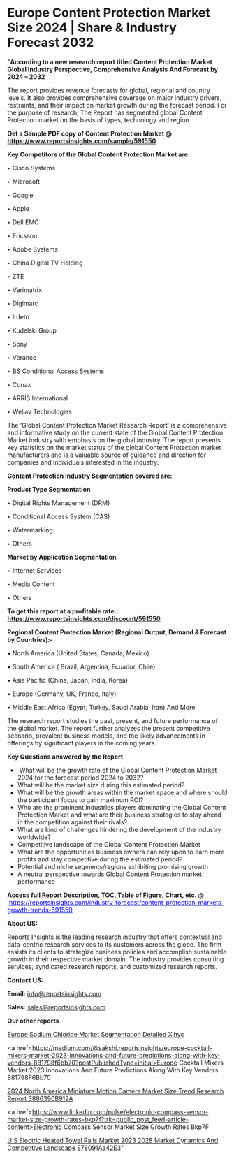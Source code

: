 # Europe Content Protection Market Size 2024 | Share & Industry Forecast 2032

"<strong>According to a new research report titled Content Protection Market Global Industry Perspective, Comprehensive Analysis And Forecast by 2024 – 2032</strong>

The report provides revenue forecasts for global, regional and country levels. It also provides comprehensive coverage on major industry drivers, restraints, and their impact on market growth during the forecast period. For the purpose of research, The Report has segmented global Content Protection market on the basis of types, technology and region

<strong>Get a Sample PDF copy of Content Protection Market </strong><strong>@<a href=https://www.reportsinsights.com/sample/591550 style=color:#0000ff;> https://www.reportsinsights.com/sample/591550</a></strong></font>

<strong>Key Competitors of the Global Content Protection Market are:</strong>

‣ Cisco Systems


‣ Microsoft


‣ Google


‣ Apple


‣ Dell EMC


‣ Ericsson


‣ Adobe Systems


‣ China Digital TV Holding


‣ ZTE


‣ Verimatrix


‣ Digimarc


‣ Irdeto


‣ Kudelski Group


‣ Sony


‣ Verance


‣ BS Conditional Access Systems


‣ Conax


‣ ARRIS International


‣ Wellav Technologies

The ‘Global Content Protection Market Research Report’ is a comprehensive and informative study on the current state of the Global Content Protection Market industry with emphasis on the global industry. The report presents key statistics on the market status of the global Content Protection market manufacturers and is a valuable source of guidance and direction for companies and individuals interested in the industry.

<strong>Content Protection Industry Segmentation covered are:</strong>

<strong>Product Type Segmentation</strong>

‣    Digital Rights Management (DRM)


‣ Conditional Access System (CAS)


‣ Watermarking


‣ Others

<strong>Market by Application Segmentation</strong>

‣   Internet Services


‣ Media Content


‣ Others

<strong>To get this report at a profitable rate.: <a href=https://www.reportsinsights.com/discount/591550 style=color:#0000ff;>https://www.reportsinsights.com/discount/591550</a></strong></font>

<strong>Regional Content Protection Market (Regional Output, Demand &amp; Forecast by Countries):-</strong>

• North America (United States, Canada, Mexico)

• South America ( Brazil, Argentina, Ecuador, Chile)

• Asia Pacific (China, Japan, India, Korea)

• Europe (Germany, UK, France, Italy)

• Middle East Africa (Egypt, Turkey, Saudi Arabia, Iran) And More.

The research report studies the past, present, and future performance of the global market. The report further analyzes the present competitive scenario, prevalent business models, and the likely advancements in offerings by significant players in the coming years.

<strong>Key Questions answered by the Report</strong>
<ul>
  <li> What will be the growth rate of the Global Content Protection Market 2024 for the forecast period 2024 to 2032?</li>
  <li>What will be the market size during this estimated period?</li>
  <li>What will be the growth areas within the market space and where should the participant focus to gain maximum ROI?</li>
  <li>Who are the prominent industries players dominating the Global Content Protection Market and what are their business strategies to stay ahead in the competition against their rivals?</li>
  <li>What are kind of challenges hindering the development of the industry worldwide?</li>
  <li>Competitive landscape of the Global Content Protection Market</li>
  <li>What are the opportunities business owners can rely upon to earn more profits and stay competitive during the estimated period?</li>
  <li>Potential and niche segments/regions exhibiting promising growth</li>
  <li>A neutral perspective towards Global Content Protection market performance</li>
</ul>
<strong>Access full Report Description, TOC, Table of Figure, Chart, etc. </strong>@  <a href=https://reportsinsights.com/industry-forecast/content-protection-markets-growth-trends-591550 style=color:#0000ff;>https://reportsinsights.com/industry-forecast/content-protection-markets-growth-trends-591550</a></font>

<strong><strong>About US</strong>:</strong>

Reports Insights is the leading research industry that offers contextual and data-centric research services to its customers across the globe. The firm assists its clients to strategize business policies and accomplish sustainable growth in their respective market domain. The industry provides consulting services, syndicated research reports, and customized research reports.

<strong>Contact US:</strong>

<p class=""""><b>Email:</b> <a href=mailto:info@reportsinsights.com>info@reportsinsights.com</a></p>
<p class=""""><b>Sales:</b> <a href=mailto:sales@reportsinsights.com>sales@reportsinsights.com</a></p>

<strong>Our other reports</strong>

<a href=https://www.linkedin.com/pulse/europe-sodium-chloride-market-segmentation-detailed-xlhyc/>Europe Sodium Chloride Market Segmentation Detailed Xlhyc</a>

<a href=https://medium.com/@sakshi.reportsinsights/europe-cocktail-mixers-market-2023-innovations-and-future-predictions-along-with-key-vendors-881798f6bb70?postPublishedType=initial>Europe Cocktail Mixers Market 2023 Innovations And Future Predictions Along With Key Vendors 881798F6Bb70</a>

<a href=https://medium.com/@anuradhapatil5375484/2024-north-america-miniature-motion-camera-market-size-trend-research-report-3886390b912a>2024 North America Miniature Motion Camera Market Size Trend Research Report 3886390B912A</a>

<a href=https://www.linkedin.com/pulse/electronic-compass-sensor-market-size-growth-rates-bkp7f?trk=public_post_feed-article-content>Electronic Compass Sensor Market Size Growth Rates Bkp7F</a>

<a href=https://medium.com/@nadeemkazi654/u-s-electric-heated-towel-rails-market-2023-2028-market-dynamics-and-competitive-landscape-e78091aa42e3>U S Electric Heated Towel Rails Market 2023 2028 Market Dynamics And Competitive Landscape E78091Aa42E3</a>"
